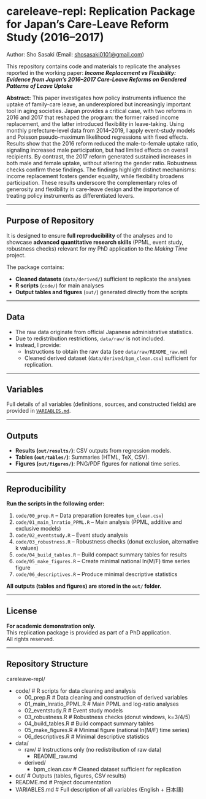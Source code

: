# careleave-repl: Replication Package for Japan’s Care-Leave Reform Study (2016–2017)

Author: Sho Sasaki (Email: shosasaki0101@gmail.com)

This repository contains code and materials to replicate the analyses reported in the working paper:
**_Income Replacement vs Flexibility: Evidence from Japan’s 2016–2017 Care-Leave Reforms on Gendered Patterns of Leave Uptake_**  

**Abstract:**
This paper investigates how policy instruments influence the uptake of family-care leave, an underexplored but increasingly important tool in aging societies. Japan provides a critical case, with two reforms in 2016 and 2017 that reshaped the program: the former raised income replacement, and the latter introduced flexibility in leave-taking. Using monthly prefecture-level data from 2014–2019, I apply event-study models and Poisson pseudo-maximum likelihood regressions with fixed effects. Results show that the 2016 reform reduced the male-to-female uptake ratio, signaling increased male participation, but had limited effects on overall recipients. By contrast, the 2017 reform generated sustained increases in both male and female uptake, without altering the gender ratio. Robustness checks confirm these findings. The findings highlight distinct mechanisms: income replacement fosters gender equality, while flexibility broadens participation. These results underscore the complementary roles of generosity and flexibility in care-leave design and the importance of treating policy instruments as differentiated levers.

---

## Purpose of Repository

It is designed to ensure **full reproducibility** of the analyses and to showcase **advanced quantitative research skills** (PPML, event study, robustness checks) relevant for my PhD application to the _Making Time_ project.  

The package contains:
- **Cleaned datasets** (`data/derived/`) sufficient to replicate the analyses
- **R scripts** (`code/`) for main analyses
- **Output tables and figures** (`out/`) generated directly from the scripts

---

## Data
- The raw data originate from official Japanese administrative statistics.  
- Due to redistribution restrictions, `data/raw/` is not included.  
- Instead, I provide:
  - Instructions to obtain the raw data (see `data/raw/README_raw.md`)  
  - Cleaned derived dataset (`data/derived/bpm_clean.csv`) sufficient for replication.  

---

## Variables
Full details of all variables (definitions, sources, and constructed fields) are provided in [`VARIABLES.md`](VARIABLES.md).

---

## Outputs

- **Results (`out/results/`)**: CSV outputs from regression models.  
- **Tables (`out/tables/`)**: Summaries (HTML, TeX, CSV).  
- **Figures (`out/figures/`)**: PNG/PDF figures for national time series.  

---

## Reproducibility
**Run the scripts in the following order:**
1. `code/00_prep.R` – Data preparation (creates `bpm_clean.csv`)  
2. `code/01_main_lnratio_PPML.R` – Main analysis (PPML, additive and exclusive models)  
3. `code/02_eventstudy.R` – Event study analysis  
4. `code/03_robustness.R` – Robustness checks (donut exclusion, alternative k values)
5. `code/04_build_tables.R` – Build compact summary tables for results
6. `code/05_make_figures.R` – Create minimal national ln(M/F) time series figure
7. `code/06_descriptives.R` – Produce minimal descriptive statistics

**All outputs (tables and figures) are stored in the `out/` folder.**

---

## License
**For academic demonstration only.**  
This replication package is provided as part of a PhD application.  
All rights reserved.

---

## Repository Structure

careleave-repl/
- code/ # R scripts for data cleaning and analysis
  - 00_prep.R # Data cleaning and construction of derived variables
  - 01_main_lnratio_PPML.R # Main PPML and log-ratio analyses
  - 02_eventstudy.R # Event study models
  - 03_robustness.R # Robustness checks (donut windows, k=3/4/5)
  - 04_build_tables.R # Build compact summary tables
  - 05_make_figures.R # Minimal figure (national ln(M/F) time series)
  - 06_descriptives.R # Minimal descriptive statistics
- data/
  - raw/ # Instructions only (no redistribution of raw data)
    - README_raw.md
  - derived/
    - bpm_clean.csv # Cleaned dataset sufficient for replication
- out/ # Outputs (tables, figures, CSV results)
- README.md # Project documentation
- VARIABLES.md # Full description of all variables (English + 日本語)
